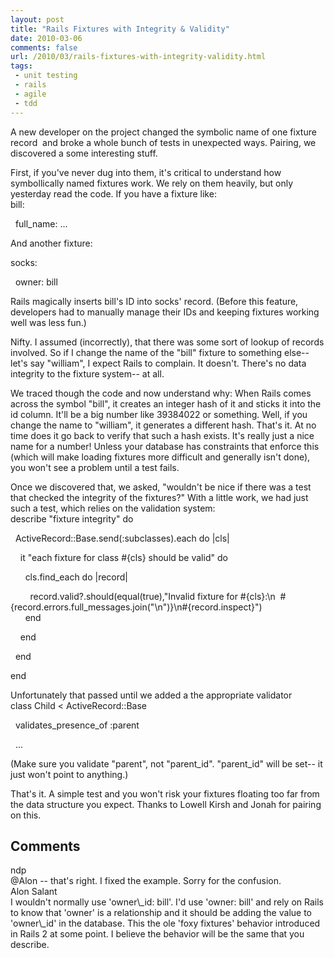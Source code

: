 ```yaml
---
layout: post
title: "Rails Fixtures with Integrity & Validity"
date: 2010-03-06
comments: false
url: /2010/03/rails-fixtures-with-integrity-validity.html
tags:
 - unit testing
 - rails
 - agile
 - tdd
---
```


A new developer on the project changed the symbolic name of one fixture record&nbsp; and&nbsp;broke a whole bunch of tests in unexpected ways. Pairing, we discovered a some interesting stuff.  
  
First, if you've never dug into them, it's critical to understand how symbollically named&nbsp;fixtures work. We rely on them heavily, but only yesterday read the code.&nbsp;If you have a fixture like:  
bill:

&nbsp; full\_name: ...

  

And another fixture:

socks:

&nbsp; owner: bill

  

Rails magically inserts bill's ID into socks' record. (Before this feature, developers had to manually manage their IDs and keeping fixtures working well was less fun.)  
   
   
Nifty. I assumed (incorrectly), that there was some sort of lookup of records involved. So if I change the name of the "bill" fixture to something else-- let's say "william", I expect Rails to complain. It doesn't. There's no data integrity to the fixture system-- at all.  
  
 We traced though the code and now understand why: When Rails comes across the symbol "bill", it creates an integer hash of it and sticks it into the id column. It'll be a big number like 39384022 or something. Well, if you change the name to "william", it generates a different hash. That's it. At no time does it go back to verify that such a hash exists. It's really just a nice name for a number! Unless your database has constraints that enforce this (which will make loading fixtures more difficult and generally isn't done), you won't see a problem until a test fails.  
   
  
Once we discovered that, we asked, "wouldn't be nice if there was a test that checked the integrity of the fixtures?" With a little work, we had just such a test, which relies on the validation system:  
 describe "fixture integrity" do

&nbsp; ActiveRecord::Base.send(:subclasses).each do |cls|

&nbsp; &nbsp; it "each fixture for class #{cls} should be valid" do

&nbsp; &nbsp; &nbsp; cls.find\_each do |record|

&nbsp;&nbsp; &nbsp; &nbsp; &nbsp;record.valid?.should(equal(true),"Invalid fixture for #{cls}:\n &nbsp;#{record.errors.full\_messages.join("\n")}\n#{record.inspect}")  
&nbsp;&nbsp; &nbsp; &nbsp;end

&nbsp; &nbsp; end

&nbsp; end

end

  

Unfortunately that passed until we added a the appropriate validator  
class Child \< ActiveRecord::Base

&nbsp; validates\_presence\_of :parent

&nbsp; ...
  
(Make sure you validate "parent", not "parent\_id". "parent\_id" will be set-- it just won't point to anything.)  

  
That's it. A simple test and you won't risk your fixtures floating too far from the data structure you expect. Thanks to Lowell Kirsh and Jonah for pairing on this.
<h2>Comments</h2>
<div class='comments'>
<div class='comment'>
<div class='author'>ndp</div>
<div class='content'>
@Alon -- that's right. I fixed the example. Sorry for the confusion.

</div>
</div>
<div class='comment'>
<div class='author'>Alon Salant</div>
<div class='content'>
I wouldn't normally use 'owner\_id: bill'. I'd use 'owner: bill' and rely on Rails to know that 'owner' is a relationship and it should be adding the value to 'owner\_id' in the database. This the ole 'foxy fixtures' behavior introduced in Rails 2 at some point. I believe the behavior will be the same that you describe.

</div>
</div>
</div>
